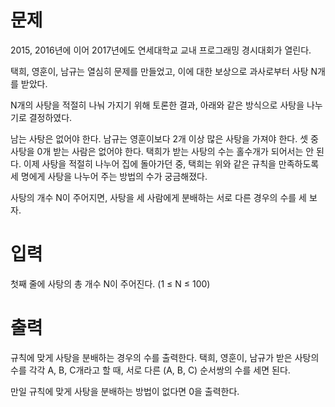# 문제
2015, 2016년에 이어 2017년에도 연세대학교 교내 프로그래밍 경시대회가 열린다.

택희, 영훈이, 남규는 열심히 문제를 만들었고, 이에 대한 보상으로 과사로부터 사탕 N개를 받았다.

N개의 사탕을 적절히 나눠 가지기 위해 토론한 결과, 아래와 같은 방식으로 사탕을 나누기로 결정하였다.

남는 사탕은 없어야 한다.
남규는 영훈이보다 2개 이상 많은 사탕을 가져야 한다.
셋 중 사탕을 0개 받는 사람은 없어야 한다.
택희가 받는 사탕의 수는 홀수개가 되어서는 안 된다.
이제 사탕을 적절히 나누어 집에 돌아가던 중, 택희는 위와 같은 규칙을 만족하도록 세 명에게 사탕을 나누어 주는 방법의 수가 궁금해졌다.

사탕의 개수 N이 주어지면, 사탕을 세 사람에게 분배하는 서로 다른 경우의 수를 세 보자.

# 입력
첫째 줄에 사탕의 총 개수 N이 주어진다. (1 ≤ N ≤ 100)

# 출력
규칙에 맞게 사탕을 분배하는 경우의 수를 출력한다. 택희, 영훈이, 남규가 받은 사탕의 수를 각각 A, B, C개라고 할 때, 서로 다른 (A, B, C) 순서쌍의 수를 세면 된다.

만일 규칙에 맞게 사탕을 분배하는 방법이 없다면 0을 출력한다.